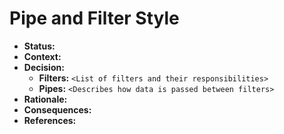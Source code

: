 # Pipe and Filter Style

- **Status:**
- **Context:**
- **Decision:**
  - **Filters:** `<List of filters and their responsibilities>`
  - **Pipes:** `<Describes how data is passed between filters>`
- **Rationale:**
- **Consequences:**
- **References:**
